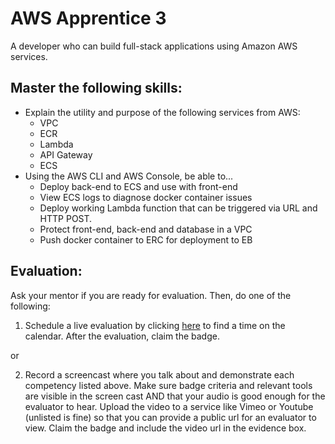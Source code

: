 # AWS Apprentice 3

A developer who can build full-stack applications using Amazon AWS services.

## Master the following skills:

* Explain the utility and purpose of the following services from AWS:
  * VPC
  * ECR 
  * Lambda
  * API Gateway
  * ECS
* Using the AWS CLI and AWS Console, be able to...
  * Deploy back-end to ECS and use with front-end
  * View ECS logs to diagnose docker container issues
  * Deploy working Lambda function that can be triggered via URL and HTTP POST.
  * Protect front-end, back-end and database in a VPC
  * Push docker container to ERC for deployment to EB
  
## Evaluation:

Ask your mentor if you are ready for evaluation. Then, do one of the following:

1. Schedule a live evaluation by clicking [here](http://evals.codex.academy) to find a time on the calendar. After the evaluation, claim the badge.

or

2. Record a screencast where you talk about and demonstrate each competency listed above. Make sure badge criteria and relevant tools are visible in the screen cast AND that your audio is good enough for the evaluator to hear. Upload the video to a service like Vimeo or Youtube (unlisted is fine) so that you can provide a public url for an evaluator to view. Claim the badge and include the video url in the evidence box.
